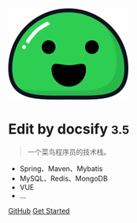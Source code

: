 <!-- _coverpage.md -->

![logo](_media/icon.svg)

# Edit by docsify <small>3.5</small>

> 一个菜鸟程序员的技术栈。

- Spring、Maven、Mybatis
- MySQL、Redis、MongoDB
- VUE
- ...

[GitHub](https://github.com/docsifyjs/docsify/)
[Get Started](home.md)